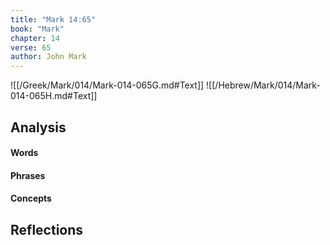 ```yaml
---
title: "Mark 14:65"
book: "Mark"
chapter: 14
verse: 65
author: John Mark
---
```

![[/Greek/Mark/014/Mark-014-065G.md#Text]]
![[/Hebrew/Mark/014/Mark-014-065H.md#Text]]

## Analysis

#### Words

#### Phrases

#### Concepts

## Reflections
